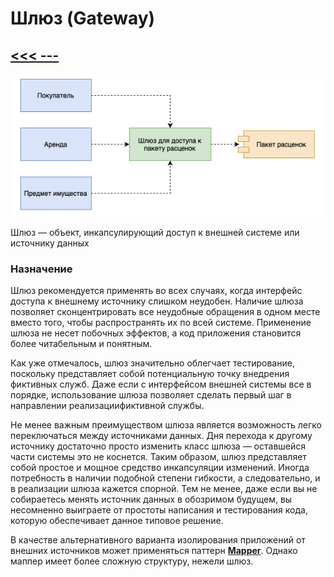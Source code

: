 # Шлюз (Gateway)

## [<<< ---](../basic.md)

![Untitled](gateway/Untitled.png)

Шлюз — объект, инкапсулирующий доступ к внешней системе или источнику данных

### Назначение

Шлюз рекомендуется применять во всех случаях, когда интерфейс доступа к внешнему источнику слишком неудобен. Наличие шлюза позволяет сконцентрировать все неудобные обращения в одном месте вместо того, чтобы распространять их по всей системе. Применение шлюза не несет побочных эффектов, а код приложения становится более читабельным и понятным.

Как уже отмечалось, шлюз значительно облегчает тестирование, поскольку представляет собой потенциальную точку внедрения фиктивных служб. Даже если с интерфейсом внешней системы все в порядке, использование шлюза позволяет сделать первый шаг в направлении реализациификтивной службы.

Не менее важным преимуществом шлюза является возможность легко переключаться между источниками данных. Дня перехода к другому источнику достаточно просто изменить класс шлюза — оставшейся части системы это не коснется. Таким образом, шлюз представляет собой простое и мощное средство инкапсуляции изменений. Иногда потребность в наличии подобной степени гибкости, а следовательно, и в реализации шлюза кажется спорной. Тем не менее, даже если вы не собираетесь менять источник данных в обозримом будущем, вы несомненно выиграете от простоты написания и тестирования кода, которую обеспечивает данное типовое решение.

В качестве альтернативного варианта изолирования приложений от внешних источников может применяться паттерн [**Mapper**](mapper.md). Однако маппер имеет более сложную структуру, нежели шлюз.